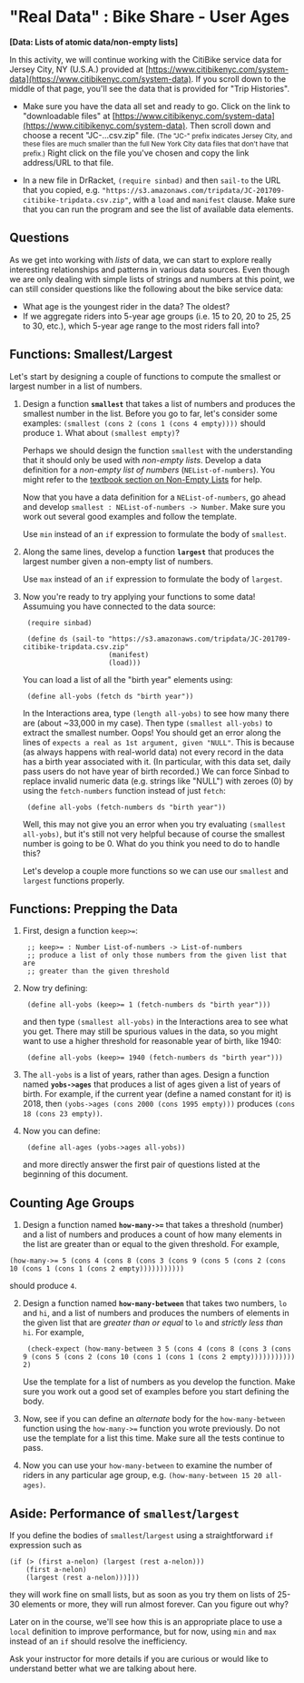 # "Real Data" : Bike Share - User Ages
**[Data: Lists of atomic data/non-empty lists]**

In this activity, we will continue working with the CitiBike service data for Jersey City, NY (U.S.A.) provided at [https://www.citibikenyc.com/system-data](https://www.citibikenyc.com/system-data). If you scroll down to the middle of that page, you'll see the data that is provided for "Trip Histories".

* Make sure you have the data all set and ready to go. Click on the link to "downloadable files" at [https://www.citibikenyc.com/system-data](https://www.citibikenyc.com/system-data). Then scroll down and choose a recent "JC-...csv.zip" file. <small>(The "JC-" prefix indicates Jersey City, and these files are much smaller than the full New York City data files that don't have that prefix.)</small> Right click on the file you've chosen and copy the link address/URL to that file. 

* In a new file in DrRacket, `(require sinbad)` and then `sail-to` the URL that you copied, e.g. `"https://s3.amazonaws.com/tripdata/JC-201709-citibike-tripdata.csv.zip"`, with a `load` and `manifest` clause. Make sure that you can run the program and see the list of available data elements.


## Questions

As we get into working with *lists* of data, we can start to explore really interesting relationships and patterns in various data sources. Even though we are only dealing with simple lists of strings and numbers at this point, we can still consider questions like the following about the bike service data:

* What age is the youngest rider in the data? The oldest?
* If we aggregate riders into 5-year age groups (i.e. 15 to 20, 20 to 25, 25 to 30, etc.), which 5-year age range to the most riders fall into?


## Functions: Smallest/Largest

Let's start by designing a couple of functions to compute the smallest or largest number in a list of numbers.

1. Design a function **`smallest`** that takes a list of numbers and produces the smallest number in the list. Before you go to far, let's consider some examples:  `(smallest (cons 2 (cons 1 (cons 4 empty))))` should produce `1`. What about `(smallest empty)`?

   Perhaps we should design the function `smallest` with the understanding that it should only be used with *non-empty lists*. Develop a data definition for a *non-empty list of numbers* (`NEList-of-numbers`). You might refer to the [textbook section on Non-Empty Lists](http://www.ccs.neu.edu/home/matthias/HtDP2e/part_two.html#%28tech._nelist._of._temperature%29) for help.
   
   Now that you have a data definition for a `NEList-of-numbers`, go ahead and develop `smallest : NEList-of-numbers -> Number`. Make sure you work out several good examples and follow the template. 
   
   Use `min` instead of an `if` expression to formulate the body of `smallest`.
   
2. Along the same lines, develop a function **`largest`** that produces the largest number given a non-empty list of numbers.

   Use `max` instead of an `if` expression to formulate the body of `largest`.


3. Now you're ready to try applying your functions to some data! Assumuing you have connected to the data source:

        (require sinbad)

        (define ds (sail-to "https://s3.amazonaws.com/tripdata/JC-201709-citibike-tripdata.csv.zip"
                            (manifest)
                            (load)))
                    
    You can load a list of all the "birth year" elements using:

        (define all-yobs (fetch ds "birth year"))

    In the Interactions area, type `(length all-yobs)` to see how many there are (about ~33,000 in my case). Then type `(smallest all-yobs)` to extract the smallest number. Oops! You should get an error along the lines of `expects a real as 1st argument, given "NULL"`. This is because (as always happens with real-world data) not every record in the data has a birth year associated with it. (In particular, with this data set, daily pass users do not have year of birth recorded.) We can force Sinbad to replace invalid numeric data (e.g. strings like "NULL") with zeroes (0) by using the `fetch-numbers` function instead of just `fetch`:
    
        (define all-yobs (fetch-numbers ds "birth year"))

    Well, this may not give you an error when you try evaluating `(smallest all-yobs)`, but it's still not very helpful because of course the smallest number is going to be 0. What do you think you need to do to handle this?
    
    Let's develop a couple more functions so we can use our `smallest` and `largest` functions properly.
    
## Functions: Prepping the Data

1. First, design a function `keep>=`:

        ;; keep>= : Number List-of-numbers -> List-of-numbers
        ;; produce a list of only those numbers from the given list that are
        ;; greater than the given threshold

2. Now try defining:

        (define all-yobs (keep>= 1 (fetch-numbers ds "birth year")))
        
   and then type `(smallest all-yobs)` in the Interactions area to see what you get. There may still be spurious values in the data, so you might want to use a higher threshold for reasonable year of birth, like 1940:
   
        (define all-yobs (keep>= 1940 (fetch-numbers ds "birth year")))
        
3. The `all-yobs` is a list of years, rather than ages. Design a function named **`yobs->ages`** that produces a list of ages given a list of years of birth. For example, if the current year (define a named constant for it) is 2018, then `(yobs->ages (cons 2000 (cons 1995 empty)))` produces `(cons 18 (cons 23 empty))`.

4. Now you can define:

        (define all-ages (yobs->ages all-yobs))
        
   and more directly answer the first pair of questions listed at the beginning of this document.
   
   
   
## Counting Age Groups

1. Design a function named **`how-many->=`** that takes a threshold (number) and a list of numbers and produces a count of how many elements in the list are greater than or equal to the given threshold. For example, 
````
(how-many->= 5 (cons 4 (cons 8 (cons 3 (cons 9 (cons 5 (cons 2 (cons 10 (cons 1 (cons 1 (cons 2 empty)))))))))))
````
should produce `4`.

2. Design a function named **`how-many-between`** that takes two numbers, `lo` and `hi`, and a list of numbers and produces the numbers of elements in the given list that are *greater than or equal* to `lo` and *strictly less than* `hi`. For example, 

        (check-expect (how-many-between 3 5 (cons 4 (cons 8 (cons 3 (cons 9 (cons 5 (cons 2 (cons 10 (cons 1 (cons 1 (cons 2 empty))))))))))) 2)

    Use the template for a list of numbers as you develop the function. Make sure you work out a good set of examples before you start defining the body.
    
3. Now, see if you can define an *alternate* body for the `how-many-between` function using the `how-many->=` function you wrote previously. Do not use the template for a list this time. Make sure all the tests continue to pass.

4. Now you can use your `how-many-between` to examine the number of riders in any particular age group, e.g. `(how-many-between 15 20 all-ages)`.

   
   
## Aside: Performance of `smallest`/`largest`

If you define the bodies of `smallest`/`largest` using a straightforward `if` expression such as

    (if (> (first a-nelon) (largest (rest a-nelon)))
        (first a-nelon)
        (largest (rest a-nelon)))]))

they will work fine on small lists, but as soon as you try them on lists of 25-30 elements or more, they will run almost forever. Can you figure out why?

Later on in the course, we'll see how this is an appropriate place to use a `local` definition to improve performance, but for now, using `min` and `max` instead of an `if` should resolve the inefficiency. 

Ask your instructor for more details if you are curious or would like to understand better what we are talking about here.

